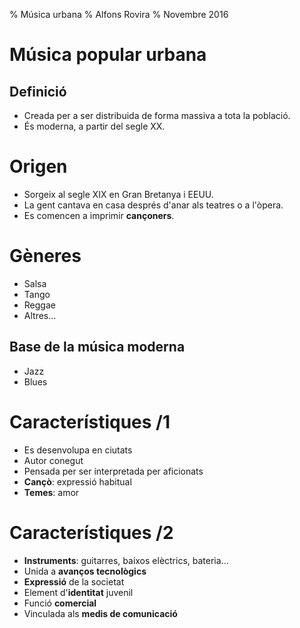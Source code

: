 % Música urbana
% Alfons Rovira
% Novembre 2016

# Música popular urbana

## Definició

- Creada per a ser distribuida de forma massiva a tota la població.
- És moderna, a partir del segle XX.

# Origen

- Sorgeix al segle XIX en Gran Bretanya i EEUU.
- La gent cantava en casa després d'anar als teatres o a l'òpera.
- Es comencen a imprimir **cançoners**.

# Gèneres

- Salsa
- Tango
- Reggae
- Altres...

## Base de la música moderna
- Jazz
- Blues

# Característiques /1

- Es desenvolupa en ciutats
- Autor conegut
- Pensada per ser interpretada per aficionats
- **Cançò**: expressió habitual
- **Temes**: amor

# Característiques /2

- **Instruments**: guitarres, baixos elèctrics, bateria...
- Unida a **avanços tecnològics**
- **Expressió** de la societat
- Element d'**identitat** juvenil
- Funció **comercial**
- Vinculada als **medis de comunicació**


